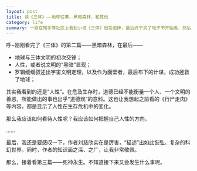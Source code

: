 ```yaml
---
layout: post
title: 读《三体》——地球往事、黑暗森林，和其他
category: life
summary: 一直在知乎等社区上看到小说《三体》很受追捧，最近终于买了电子书开始看，然后就是欲罢不能……
---
```


呼~刚刚看完了《三体》的第二篇——黑暗森林，在最后——

- 地球与三体文明的初次交锋；
- 人性，或者说文明的“黑暗”显现；
- 罗辑缓缓叙述出宇宙文明定理，以及作为面壁者，最后布下的计谋，成功拯救了地球；

其实我看到的还是“人性”。在危及生存时，道德已经不能衡量一个人、一个文明的善恶，所能做出的事也出乎“道德观”的意料。这也让我想起之前看的《行尸走肉》等内容，都是显示了人性在生存危机中的变化。

那么我应该如何看待人性呢？我应该如何把握自己人性的方向。

……

最后，我还是要感叹一下，作者刘慈欣实在是厉害，“描述”出如此恢弘、复杂的科幻世界。同时，作者的知识面之深、之广，让我非常敬佩。

那么，接着看第三篇——死神永生。不知道接下来又会发生什么事呢。
